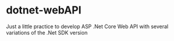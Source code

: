 # dotnet-webAPI
Just a little practice to develop ASP .Net Core Web API with several variations of the .Net SDK version 
